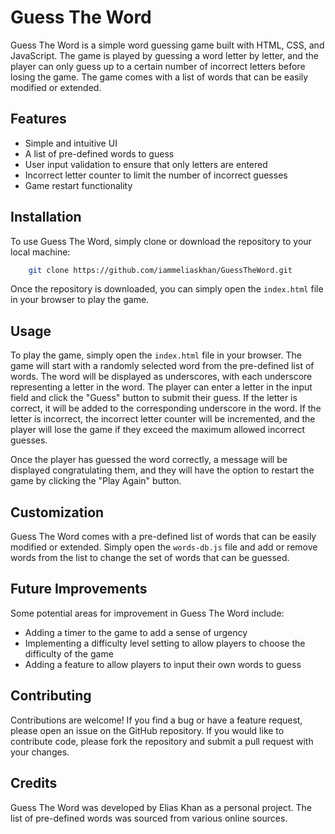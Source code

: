 # Guess The Word
Guess The Word is a simple word guessing game built with HTML, CSS, and JavaScript. The game is played by guessing a word letter by letter, and the player can only guess up to a certain number of incorrect letters before losing the game. The game comes with a list of words that can be easily modified or extended.

## Features
- Simple and intuitive UI
- A list of pre-defined words to guess
- User input validation to ensure that only letters are entered
- Incorrect letter counter to limit the number of incorrect guesses
- Game restart functionality
## Installation
To use Guess The Word, simply clone or download the repository to your local machine:

```bash
    git clone https://github.com/iammeliaskhan/GuessTheWord.git
```
Once the repository is downloaded, you can simply open the `index.html` file in your browser to play the game.

## Usage
To play the game, simply open the `index.html` file in your browser. The game will start with a randomly selected word from the pre-defined list of words. The word will be displayed as underscores, with each underscore representing a letter in the word. The player can enter a letter in the input field and click the "Guess" button to submit their guess. If the letter is correct, it will be added to the corresponding underscore in the word. If the letter is incorrect, the incorrect letter counter will be incremented, and the player will lose the game if they exceed the maximum allowed incorrect guesses.

Once the player has guessed the word correctly, a message will be displayed congratulating them, and they will have the option to restart the game by clicking the "Play Again" button.

## Customization
Guess The Word comes with a pre-defined list of words that can be easily modified or extended. Simply open the `words-db.js` file and add or remove words from the list to change the set of words that can be guessed.

## Future Improvements
Some potential areas for improvement in Guess The Word include:

- Adding a timer to the game to add a sense of urgency
- Implementing a difficulty level setting to allow players to choose the difficulty of the game
- Adding a feature to allow players to input their own words to guess

## Contributing
Contributions are welcome! If you find a bug or have a feature request, please open an issue on the GitHub repository. If you would like to contribute code, please fork the repository and submit a pull request with your changes.
## Credits
Guess The Word was developed by Elias Khan as a personal project. The list of pre-defined words was sourced from various online sources.

